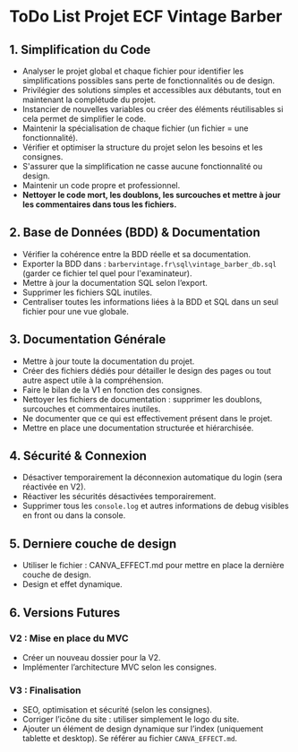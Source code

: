# ToDo List Projet ECF Vintage Barber

## 1. Simplification du Code

- Analyser le projet global et chaque fichier pour identifier les simplifications possibles sans perte de fonctionnalités ou de design.
- Privilégier des solutions simples et accessibles aux débutants, tout en maintenant la complétude du projet.
- Instancier de nouvelles variables ou créer des éléments réutilisables si cela permet de simplifier le code.
- Maintenir la spécialisation de chaque fichier (un fichier = une fonctionnalité).
- Vérifier et optimiser la structure du projet selon les besoins et les consignes.
- S'assurer que la simplification ne casse aucune fonctionnalité ou design.
- Maintenir un code propre et professionnel.
- **Nettoyer le code mort, les doublons, les surcouches et mettre à jour les commentaires dans tous les fichiers.**

## 2. Base de Données (BDD) & Documentation

- Vérifier la cohérence entre la BDD réelle et sa documentation.
- Exporter la BDD dans : `barbervintage.fr\sql\vintage_barber_db.sql` (garder ce fichier tel quel pour l'examinateur).
- Mettre à jour la documentation SQL selon l’export.
- Supprimer les fichiers SQL inutiles.
- Centraliser toutes les informations liées à la BDD et SQL dans un seul fichier pour une vue globale.

## 3. Documentation Générale

- Mettre à jour toute la documentation du projet.
- Créer des fichiers dédiés pour détailler le design des pages ou tout autre aspect utile à la compréhension.
- Faire le bilan de la V1 en fonction des consignes.
- Nettoyer les fichiers de documentation : supprimer les doublons, surcouches et commentaires inutiles.
- Ne documenter que ce qui est effectivement présent dans le projet.
- Mettre en place une documentation structurée et hiérarchisée.

## 4. Sécurité & Connexion

- Désactiver temporairement la déconnexion automatique du login (sera réactivée en V2).
- Réactiver les sécurités désactivées temporairement.
- Supprimer tous les `console.log` et autres informations de debug visibles en front ou dans la console.

## 5. Derniere couche de design
- Utiliser le fichier : CANVA_EFFECT.md pour mettre en place la dernière couche de design.
- Design et effet dynamique.

## 6. Versions Futures

### V2 : Mise en place du MVC

- Créer un nouveau dossier pour la V2.
- Implémenter l’architecture MVC selon les consignes.

### V3 : Finalisation

- SEO, optimisation et sécurité (selon les consignes).
- Corriger l’icône du site : utiliser simplement le logo du site.
- Ajouter un élément de design dynamique sur l’index (uniquement tablette et desktop). Se référer au fichier `CANVA_EFFECT.md`.
